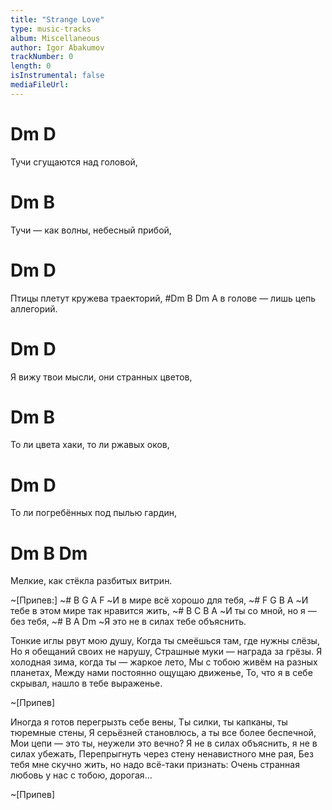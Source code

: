 ```yaml
---
title: "Strange Love"
type: music-tracks
album: Miscellaneous
author: Igor Abakumov
trackNumber: 0
length: 0
isInstrumental: false
mediaFileUrl: 
---
```


# Dm             D
Тучи сгущаются над головой,
# Dm                  B
Тучи — как волны, небесный прибой,
#  Dm               D
Птицы плетут кружева траекторий,
#Dm                 B        Dm
А в голове — лишь цепь аллегорий.
#   Dm                     D
Я вижу твои мысли, они странных цветов,
# Dm                       B
То ли цвета хаки, то ли ржавых оков,
# Dm                    D
То ли погребённых под пылью гардин,
# Dm                    B        Dm
Мелкие, как стёкла разбитых витрин.

~[Припев:]
~#     B     G      A        F
~И в мире всё хорошо для тебя,
~#     F         G         B       A
~И тебе в этом мире так нравится жить,
~#   B      C      B          A
~И ты со мной, но я — без тебя,
~#  B                 A       Dm
~Я это не в силах тебе объяснить.

Тонкие иглы рвут мою душу,
Когда ты смеёшься там, где нужны слёзы,
Но я обещаний своих не нарушу,
Страшные муки — награда за грёзы.
Я холодная зима, когда ты — жаркое лето,
Мы с тобою живём на разных планетах,
Между нами постоянно ощущаю движенье,
То, что я в себе скрывал, нашло в тебе выраженье.

~[Припев]

Иногда я готов перегрызть себе вены,
Ты силки, ты капканы, ты тюремные стены,
Я серьёзней становлюсь, а ты все более беспечной,
Мои цепи — это ты, неужели это вечно?
Я не в силах объяснить, я не в силах убежать,
Перепрыгнуть через стену ненавистного мне рая,
Без тебя мне скучно жить, но надо всё-таки признать:
Очень странная любовь у нас с тобою, дорогая...

~[Припев]

